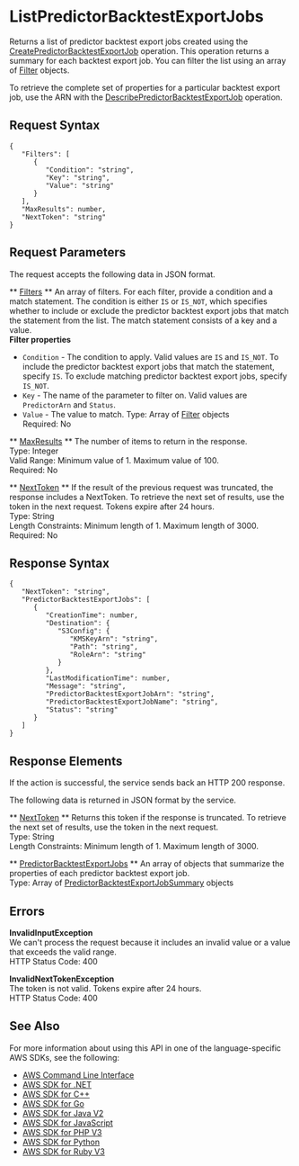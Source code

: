 # ListPredictorBacktestExportJobs<a name="API_ListPredictorBacktestExportJobs"></a>

Returns a list of predictor backtest export jobs created using the [CreatePredictorBacktestExportJob](API_CreatePredictorBacktestExportJob.md) operation\. This operation returns a summary for each backtest export job\. You can filter the list using an array of [Filter](API_Filter.md) objects\.

To retrieve the complete set of properties for a particular backtest export job, use the ARN with the [DescribePredictorBacktestExportJob](API_DescribePredictorBacktestExportJob.md) operation\.

## Request Syntax<a name="API_ListPredictorBacktestExportJobs_RequestSyntax"></a>

```
{
   "Filters": [ 
      { 
         "Condition": "string",
         "Key": "string",
         "Value": "string"
      }
   ],
   "MaxResults": number,
   "NextToken": "string"
}
```

## Request Parameters<a name="API_ListPredictorBacktestExportJobs_RequestParameters"></a>

The request accepts the following data in JSON format\.

 ** [Filters](#API_ListPredictorBacktestExportJobs_RequestSyntax) **   <a name="forecast-ListPredictorBacktestExportJobs-request-Filters"></a>
An array of filters\. For each filter, provide a condition and a match statement\. The condition is either `IS` or `IS_NOT`, which specifies whether to include or exclude the predictor backtest export jobs that match the statement from the list\. The match statement consists of a key and a value\.  
 **Filter properties**   
+  `Condition` \- The condition to apply\. Valid values are `IS` and `IS_NOT`\. To include the predictor backtest export jobs that match the statement, specify `IS`\. To exclude matching predictor backtest export jobs, specify `IS_NOT`\.
+  `Key` \- The name of the parameter to filter on\. Valid values are `PredictorArn` and `Status`\.
+  `Value` \- The value to match\.
Type: Array of [Filter](API_Filter.md) objects  
Required: No

 ** [MaxResults](#API_ListPredictorBacktestExportJobs_RequestSyntax) **   <a name="forecast-ListPredictorBacktestExportJobs-request-MaxResults"></a>
The number of items to return in the response\.  
Type: Integer  
Valid Range: Minimum value of 1\. Maximum value of 100\.  
Required: No

 ** [NextToken](#API_ListPredictorBacktestExportJobs_RequestSyntax) **   <a name="forecast-ListPredictorBacktestExportJobs-request-NextToken"></a>
If the result of the previous request was truncated, the response includes a NextToken\. To retrieve the next set of results, use the token in the next request\. Tokens expire after 24 hours\.  
Type: String  
Length Constraints: Minimum length of 1\. Maximum length of 3000\.  
Required: No

## Response Syntax<a name="API_ListPredictorBacktestExportJobs_ResponseSyntax"></a>

```
{
   "NextToken": "string",
   "PredictorBacktestExportJobs": [ 
      { 
         "CreationTime": number,
         "Destination": { 
            "S3Config": { 
               "KMSKeyArn": "string",
               "Path": "string",
               "RoleArn": "string"
            }
         },
         "LastModificationTime": number,
         "Message": "string",
         "PredictorBacktestExportJobArn": "string",
         "PredictorBacktestExportJobName": "string",
         "Status": "string"
      }
   ]
}
```

## Response Elements<a name="API_ListPredictorBacktestExportJobs_ResponseElements"></a>

If the action is successful, the service sends back an HTTP 200 response\.

The following data is returned in JSON format by the service\.

 ** [NextToken](#API_ListPredictorBacktestExportJobs_ResponseSyntax) **   <a name="forecast-ListPredictorBacktestExportJobs-response-NextToken"></a>
Returns this token if the response is truncated\. To retrieve the next set of results, use the token in the next request\.  
Type: String  
Length Constraints: Minimum length of 1\. Maximum length of 3000\.

 ** [PredictorBacktestExportJobs](#API_ListPredictorBacktestExportJobs_ResponseSyntax) **   <a name="forecast-ListPredictorBacktestExportJobs-response-PredictorBacktestExportJobs"></a>
An array of objects that summarize the properties of each predictor backtest export job\.  
Type: Array of [PredictorBacktestExportJobSummary](API_PredictorBacktestExportJobSummary.md) objects

## Errors<a name="API_ListPredictorBacktestExportJobs_Errors"></a>

 **InvalidInputException**   
We can't process the request because it includes an invalid value or a value that exceeds the valid range\.  
HTTP Status Code: 400

 **InvalidNextTokenException**   
The token is not valid\. Tokens expire after 24 hours\.  
HTTP Status Code: 400

## See Also<a name="API_ListPredictorBacktestExportJobs_SeeAlso"></a>

For more information about using this API in one of the language\-specific AWS SDKs, see the following:
+  [AWS Command Line Interface](https://docs.aws.amazon.com/goto/aws-cli/forecast-2018-06-26/ListPredictorBacktestExportJobs) 
+  [AWS SDK for \.NET](https://docs.aws.amazon.com/goto/DotNetSDKV3/forecast-2018-06-26/ListPredictorBacktestExportJobs) 
+  [AWS SDK for C\+\+](https://docs.aws.amazon.com/goto/SdkForCpp/forecast-2018-06-26/ListPredictorBacktestExportJobs) 
+  [AWS SDK for Go](https://docs.aws.amazon.com/goto/SdkForGoV1/forecast-2018-06-26/ListPredictorBacktestExportJobs) 
+  [AWS SDK for Java V2](https://docs.aws.amazon.com/goto/SdkForJavaV2/forecast-2018-06-26/ListPredictorBacktestExportJobs) 
+  [AWS SDK for JavaScript](https://docs.aws.amazon.com/goto/AWSJavaScriptSDK/forecast-2018-06-26/ListPredictorBacktestExportJobs) 
+  [AWS SDK for PHP V3](https://docs.aws.amazon.com/goto/SdkForPHPV3/forecast-2018-06-26/ListPredictorBacktestExportJobs) 
+  [AWS SDK for Python](https://docs.aws.amazon.com/goto/boto3/forecast-2018-06-26/ListPredictorBacktestExportJobs) 
+  [AWS SDK for Ruby V3](https://docs.aws.amazon.com/goto/SdkForRubyV3/forecast-2018-06-26/ListPredictorBacktestExportJobs) 